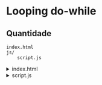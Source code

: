 # Looping do-while

## Quantidade

```
index.html
js/
    script.js
```

<details>
    <summary>index.html</summary>
    
```html
<!DOCTYPE html>
<html>
    <head>
        <title>
            Looping Do While
        </title>
        <meta charset="utf-8">
        <script type="text/javascript" src="js/script.js"></script>
    </head>
    <body>
        <h2>Quantidade</h2>
        <input type="number" id="num1">
        <input type="number" id="num2">
        <input type="button" value="Contar" onclick="quantidade()">
        <p id="resultado"></p>        
    </body>
</html>  
```

</details>

<details>
    <summary>script.js</summary>
        
```js
function quantidade() {
    let num1=parseInt(document.getElementById("num1").value);
    let num2=parseInt(document.getElementById("num2").value);
    let num=num1;
    let res = 0;    

    do{
        num++;
        if(num%2==0){
            res++;
        }
    } while(num<num2);
    
    document.getElementById("resultado").innerHTML = `Resultado: ${res}`;
}  
```    
        
</details>
